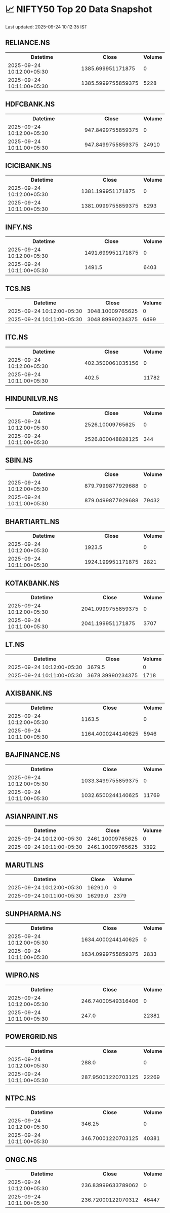 # 📈 NIFTY50 Top 20 Data Snapshot

Last updated: 2025-09-24 10:12:35 IST

## RELIANCE.NS

<table>
  <tr><th>Datetime</th><th>Close</th><th>Volume</th></tr>
  <tr><td>2025-09-24 10:12:00+05:30</td><td>1385.699951171875</td><td>0</td></tr>
  <tr><td>2025-09-24 10:11:00+05:30</td><td>1385.5999755859375</td><td>5228</td></tr>
</table>

## HDFCBANK.NS

<table>
  <tr><th>Datetime</th><th>Close</th><th>Volume</th></tr>
  <tr><td>2025-09-24 10:12:00+05:30</td><td>947.8499755859375</td><td>0</td></tr>
  <tr><td>2025-09-24 10:11:00+05:30</td><td>947.8499755859375</td><td>24910</td></tr>
</table>

## ICICIBANK.NS

<table>
  <tr><th>Datetime</th><th>Close</th><th>Volume</th></tr>
  <tr><td>2025-09-24 10:12:00+05:30</td><td>1381.199951171875</td><td>0</td></tr>
  <tr><td>2025-09-24 10:11:00+05:30</td><td>1381.0999755859375</td><td>8293</td></tr>
</table>

## INFY.NS

<table>
  <tr><th>Datetime</th><th>Close</th><th>Volume</th></tr>
  <tr><td>2025-09-24 10:12:00+05:30</td><td>1491.699951171875</td><td>0</td></tr>
  <tr><td>2025-09-24 10:11:00+05:30</td><td>1491.5</td><td>6403</td></tr>
</table>

## TCS.NS

<table>
  <tr><th>Datetime</th><th>Close</th><th>Volume</th></tr>
  <tr><td>2025-09-24 10:12:00+05:30</td><td>3048.10009765625</td><td>0</td></tr>
  <tr><td>2025-09-24 10:11:00+05:30</td><td>3048.89990234375</td><td>6499</td></tr>
</table>

## ITC.NS

<table>
  <tr><th>Datetime</th><th>Close</th><th>Volume</th></tr>
  <tr><td>2025-09-24 10:12:00+05:30</td><td>402.3500061035156</td><td>0</td></tr>
  <tr><td>2025-09-24 10:11:00+05:30</td><td>402.5</td><td>11782</td></tr>
</table>

## HINDUNILVR.NS

<table>
  <tr><th>Datetime</th><th>Close</th><th>Volume</th></tr>
  <tr><td>2025-09-24 10:12:00+05:30</td><td>2526.10009765625</td><td>0</td></tr>
  <tr><td>2025-09-24 10:11:00+05:30</td><td>2526.800048828125</td><td>344</td></tr>
</table>

## SBIN.NS

<table>
  <tr><th>Datetime</th><th>Close</th><th>Volume</th></tr>
  <tr><td>2025-09-24 10:12:00+05:30</td><td>879.7999877929688</td><td>0</td></tr>
  <tr><td>2025-09-24 10:11:00+05:30</td><td>879.0499877929688</td><td>79432</td></tr>
</table>

## BHARTIARTL.NS

<table>
  <tr><th>Datetime</th><th>Close</th><th>Volume</th></tr>
  <tr><td>2025-09-24 10:12:00+05:30</td><td>1923.5</td><td>0</td></tr>
  <tr><td>2025-09-24 10:11:00+05:30</td><td>1924.199951171875</td><td>2821</td></tr>
</table>

## KOTAKBANK.NS

<table>
  <tr><th>Datetime</th><th>Close</th><th>Volume</th></tr>
  <tr><td>2025-09-24 10:12:00+05:30</td><td>2041.0999755859375</td><td>0</td></tr>
  <tr><td>2025-09-24 10:11:00+05:30</td><td>2041.199951171875</td><td>3707</td></tr>
</table>

## LT.NS

<table>
  <tr><th>Datetime</th><th>Close</th><th>Volume</th></tr>
  <tr><td>2025-09-24 10:12:00+05:30</td><td>3679.5</td><td>0</td></tr>
  <tr><td>2025-09-24 10:11:00+05:30</td><td>3678.39990234375</td><td>1718</td></tr>
</table>

## AXISBANK.NS

<table>
  <tr><th>Datetime</th><th>Close</th><th>Volume</th></tr>
  <tr><td>2025-09-24 10:12:00+05:30</td><td>1163.5</td><td>0</td></tr>
  <tr><td>2025-09-24 10:11:00+05:30</td><td>1164.4000244140625</td><td>5946</td></tr>
</table>

## BAJFINANCE.NS

<table>
  <tr><th>Datetime</th><th>Close</th><th>Volume</th></tr>
  <tr><td>2025-09-24 10:12:00+05:30</td><td>1033.3499755859375</td><td>0</td></tr>
  <tr><td>2025-09-24 10:11:00+05:30</td><td>1032.6500244140625</td><td>11769</td></tr>
</table>

## ASIANPAINT.NS

<table>
  <tr><th>Datetime</th><th>Close</th><th>Volume</th></tr>
  <tr><td>2025-09-24 10:12:00+05:30</td><td>2461.10009765625</td><td>0</td></tr>
  <tr><td>2025-09-24 10:11:00+05:30</td><td>2461.10009765625</td><td>3392</td></tr>
</table>

## MARUTI.NS

<table>
  <tr><th>Datetime</th><th>Close</th><th>Volume</th></tr>
  <tr><td>2025-09-24 10:12:00+05:30</td><td>16291.0</td><td>0</td></tr>
  <tr><td>2025-09-24 10:11:00+05:30</td><td>16299.0</td><td>2379</td></tr>
</table>

## SUNPHARMA.NS

<table>
  <tr><th>Datetime</th><th>Close</th><th>Volume</th></tr>
  <tr><td>2025-09-24 10:12:00+05:30</td><td>1634.4000244140625</td><td>0</td></tr>
  <tr><td>2025-09-24 10:11:00+05:30</td><td>1634.0999755859375</td><td>2833</td></tr>
</table>

## WIPRO.NS

<table>
  <tr><th>Datetime</th><th>Close</th><th>Volume</th></tr>
  <tr><td>2025-09-24 10:12:00+05:30</td><td>246.74000549316406</td><td>0</td></tr>
  <tr><td>2025-09-24 10:11:00+05:30</td><td>247.0</td><td>22381</td></tr>
</table>

## POWERGRID.NS

<table>
  <tr><th>Datetime</th><th>Close</th><th>Volume</th></tr>
  <tr><td>2025-09-24 10:12:00+05:30</td><td>288.0</td><td>0</td></tr>
  <tr><td>2025-09-24 10:11:00+05:30</td><td>287.95001220703125</td><td>22269</td></tr>
</table>

## NTPC.NS

<table>
  <tr><th>Datetime</th><th>Close</th><th>Volume</th></tr>
  <tr><td>2025-09-24 10:12:00+05:30</td><td>346.25</td><td>0</td></tr>
  <tr><td>2025-09-24 10:11:00+05:30</td><td>346.70001220703125</td><td>40381</td></tr>
</table>

## ONGC.NS

<table>
  <tr><th>Datetime</th><th>Close</th><th>Volume</th></tr>
  <tr><td>2025-09-24 10:12:00+05:30</td><td>236.83999633789062</td><td>0</td></tr>
  <tr><td>2025-09-24 10:11:00+05:30</td><td>236.72000122070312</td><td>46447</td></tr>
</table>

